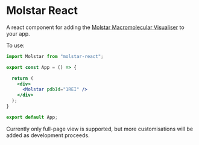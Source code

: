 # Molstar React

A react component for adding the [Molstar Macromolecular Visualiser](https://github.com/molstar/molstar) to your app.

To use:

```jsx
import Molstar from "molstar-react";

export const App = () => {

  return (
    <div>
      <Molstar pdbId="1REI" />
    </div>
  );
}

export default App;
```

Currently only full-page view is supported, but more customisations will be added as development proceeds.

